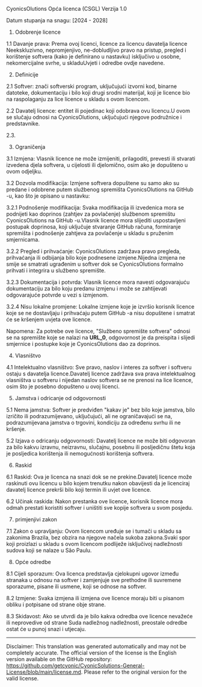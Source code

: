 CyonicsOlutions Opća licenca (CSGL)
Verzija 1.0

Datum stupanja na snagu: [2024 - 2028]

1. Odobrenje licence

1.1 Davanje prava: Prema ovoj licenci, licence za licencu davatelja licence Neekskluzivno, nepromjenjivo, ne-dobludljivo pravo na pristup, pregled i korištenje softvera (kako je definirano u nastavku) isključivo u osobne, nekomercijalne svrhe, u skladuUvjeti i odredbe ovdje navedene.

2. Definicije

2.1 Softver: znači softverski program, uključujući izvorni kod, binarne datoteke, dokumentaciju i bilo koji drugi srodni materijal, koji je licence bio na raspolaganju za lice licence u skladu s ovom licencom.

2.2 Davatelj licence: entitet ili pojedinac koji odobrava ovu licencu.U ovom se slučaju odnosi na CyonicsOlutions, uključujući njegove podružnice i predstavnike.

2.3.

3. Ograničenja

3.1 Izmjena: Vlasnik licence ne može izmijeniti, prilagoditi, prevesti ili stvarati izvedena djela softvera, u cijelosti ili djelomično, osim ako je dopušteno u ovom odjeljku.

3.2 Dozvola modifikacija: Izmjene softvera dopuštene su samo ako su predane i odobrene putem službenog spremišta CyonicsOlutions na GitHub -u, kao što je opisano u nastavku:

3.2.1 Podnošenje modifikacija: Svaka modifikacija ili izvedenica mora se podnijeti kao doprinos (zahtjev za povlačenje) službenom spremištu CyonicsOlutions na GitHub -u.Vlasnik licence mora slijediti uspostavljeni postupak doprinosa, koji uključuje stvaranje GitHub računa, formiranje spremišta i podnošenje zahtjeva za povlačenje u skladu s pruženim smjernicama.

3.2.2 Pregled i prihvaćanje: CyonicsOlutions zadržava pravo pregleda, prihvaćanja ili odbijanja bilo koje podnesene izmjene.Nijedna izmjena ne smije se smatrati ugrađenim u softver dok se CyonicsOlutions formalno prihvati i integrira u službeno spremište.

3.2.3 Dokumentacija i potvrda: Vlasnik licence mora navesti odgovarajuću dokumentaciju za bilo koju predanu izmjenu i može se zahtijevati odgovarajuće potvrde u vezi s izmjenom.

3.2.4 Nisu lokalne promjene: Lokalne izmjene koje je izvršio korisnik licence koje se ne dostavljaju i prihvaćaju putem GitHub -a nisu dopuštene i smatrat će se kršenjem uvjeta ove licence.

Napomena: Za potrebe ove licence, "Službeno spremište softvera" odnosi se na spremište koje se nalazi na __URL_0__, odgovornost je da preispita i slijedi smjernice i postupke koje je CyonicsOlutions dao za doprinos.

4. Vlasništvo

4.1 Intelektualno vlasništvo: Sve pravo, naslov i interes za softver i softveru ostaju s davatelja licence.Davatelj licence zadržava sva prava intelektualnog vlasništva u softveru i nijedan naslov softvera se ne prenosi na lice licence, osim što je posebno dopušteno u ovoj licenci.

5. Jamstva i odricanje od odgovornosti

5.1 Nema jamstva: Softver je predviđen "kakav je" bez bilo koje jamstva, bilo izričito ili podrazumijevano, uključujući, ali ne ograničavajući se na, podrazumijevana jamstva o trgovini, kondiciju za određenu svrhu ili ne kršenje.

5.2 Izjava o odricanju odgovornosti: Davatelj licence ne može biti odgovoran za bilo kakvu izravnu, neizravnu, slučajnu, posebnu ili posljedičnu štetu koja je posljedica korištenja ili nemogućnosti korištenja softvera.

6. Raskid

6.1 Raskid: Ova je licenca na snazi ​​dok se ne prekine.Davatelj licence može raskinuti ovu licencu u bilo kojem trenutku nakon obavijesti da je licenciraj davatelj licence prekrši bilo koji termin ili uvjet ove licence.

6.2 Učinak raskida: Nakon prestanka ove licence, korisnik licence mora odmah prestati koristiti softver i uništiti sve kopije softvera u svom posjedu.

7. primjenjivi zakon

7.1 Zakon o upravljanju: Ovom licencom uređuje se i tumači u skladu sa zakonima Brazila, bez obzira na njegove načela sukoba zakona.Svaki spor koji proizlazi u skladu s ovom licencom podliježe isključivoj nadležnosti sudova koji se nalaze u São Paulu.

8. Opće odredbe

8.1 Cijeli sporazum: Ova licenca predstavlja cjelokupni ugovor između stranaka u odnosu na softver i zamjenjuje sve prethodne ili suvremene sporazume, pisane ili usmene, koji se odnose na softver.

8.2 Izmjene: Svaka izmjena ili izmjena ove licence moraju biti u pisanom obliku i potpisane od strane obje strane.

8.3 Skidavost: Ako se utvrdi da je bilo kakva odredba ove licence nevažeće ili neprovedive od strane Suda nadležnog nadležnosti, preostale odredbe ostat će u punoj snazi ​​i utjecaju.

---
Disclaimer: This translation was generated automatically and may not be completely accurate. The official version of the license is the English version available on the GitHub repository: https://github.com/getcyonic/CyonicSolutions-General-License/blob/main/license.md. Please refer to the original version for the valid license.